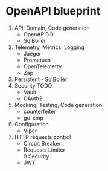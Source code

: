 
# OpenAPI blueprint

1. API, Domain, Code generation 
   - OpenAPI3.0
   - SqlBoiler
2. Telemetry, Metrics, Logging 
   - Jaeger
   - Prometues
   - OpenTelemetry
   - Zap
4. Persistent - SqlBoiler
5. Security  TODO
    - Vault
    - OAuth2
6. Mocking, Testing, Code generation 
   - counterfeiter
   - go-cmp
7. Configuration
   - Viper
8. HTTP requests control 
   - Circuit Breaker
   - Requests Limiter  
9 Security
   - JWT